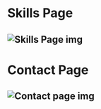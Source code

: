 


# Skills Page
## ![Skills Page img](https://github.com/user-attachments/assets/7d8bcb10-3f2b-438e-9399-f0246a38e40b)

# Contact Page 
## ![Contact page img](https://github.com/user-attachments/assets/22eaffb1-96d4-4bca-ae71-6f2b86c30ba7)

